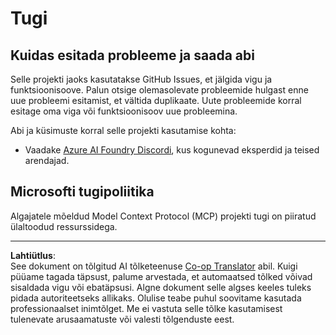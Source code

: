 <!--
CO_OP_TRANSLATOR_METADATA:
{
  "original_hash": "368870f8ab79f903ad80b6a985829516",
  "translation_date": "2025-10-11T11:09:02+00:00",
  "source_file": "SUPPORT.md",
  "language_code": "et"
}
-->
# Tugi

## Kuidas esitada probleeme ja saada abi  

Selle projekti jaoks kasutatakse GitHub Issues, et jälgida vigu ja funktsioonisoove. Palun otsige olemasolevate probleemide hulgast enne uue probleemi esitamist, et vältida duplikaate. Uute probleemide korral esitage oma viga või funktsioonisoov uue probleemina.

Abi ja küsimuste korral selle projekti kasutamise kohta:
- Vaadake [Azure AI Foundry Discordi](https://discord.com/invite/ByRwuEEgH4), kus kogunevad eksperdid ja teised arendajad.

## Microsofti tugipoliitika  

Algajatele mõeldud Model Context Protocol (MCP) projekti tugi on piiratud ülaltoodud ressurssidega.

---

**Lahtiütlus**:  
See dokument on tõlgitud AI tõlketeenuse [Co-op Translator](https://github.com/Azure/co-op-translator) abil. Kuigi püüame tagada täpsust, palume arvestada, et automaatsed tõlked võivad sisaldada vigu või ebatäpsusi. Algne dokument selle algses keeles tuleks pidada autoriteetseks allikaks. Olulise teabe puhul soovitame kasutada professionaalset inimtõlget. Me ei vastuta selle tõlke kasutamisest tulenevate arusaamatuste või valesti tõlgenduste eest.